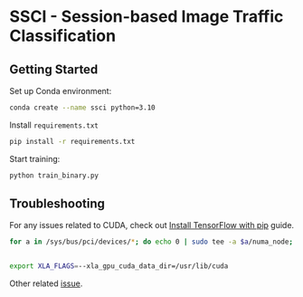 # SSCI - Session-based Image Traffic Classification

## Getting Started

Set up Conda environment:

```sh
conda create --name ssci python=3.10
```

Install `requirements.txt`

```sh
pip install -r requirements.txt
```

Start training:

```sh
python train_binary.py
```

## Troubleshooting

For any issues related to CUDA, check out [Install TensorFlow with pip](https://www.tensorflow.org/install/pip) guide.

```sh
for a in /sys/bus/pci/devices/*; do echo 0 | sudo tee -a $a/numa_node; done # https://github.com/tensorflow/tensorflow/issues/42738


export XLA_FLAGS=--xla_gpu_cuda_data_dir=/usr/lib/cuda
```

Other related [issue](https://stackoverflow.com/questions/68614547/tensorflow-libdevice-not-found-why-is-it-not-found-in-the-searched-path).